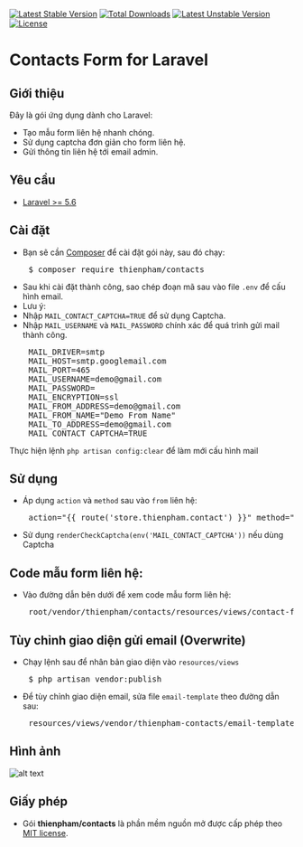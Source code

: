 [![Latest Stable Version](https://poser.pugx.org/thienpham/contacts/v/stable)](https://packagist.org/packages/thienpham/contacts)
[![Total Downloads](https://poser.pugx.org/thienpham/contacts/downloads)](https://packagist.org/packages/thienpham/contacts)
[![Latest Unstable Version](https://poser.pugx.org/thienpham/contacts/v/unstable)](https://packagist.org/packages/thienpham/contacts)
[![License](https://poser.pugx.org/thienpham/contacts/license)](https://packagist.org/packages/thienpham/contacts)

# Contacts Form for Laravel

## Giới thiệu
Đây là gói ứng dụng dành cho Laravel:
- Tạo mẫu form liên hệ nhanh chóng.
- Sử dụng captcha đơn giản cho form liên hệ.
- Gửi thông tin liên hệ tới email admin.

## Yêu cầu
- [Laravel >= 5.6](https://laravel.com/docs/5.6/installation)

## Cài đặt
- Bạn sẽ cần [Composer](https://getcomposer.org/) để cài đặt gói này, sau đó chạy:
<pre>
    $ composer require thienpham/contacts
</pre>
- Sau khi cài đặt thành công, sao chép đoạn mã sau vào file `.env` để cấu hình email.
- Lưu ý:
- Nhập `MAIL_CONTACT_CAPTCHA=TRUE` để sử dụng Captcha.
- Nhập `MAIL_USERNAME` và `MAIL_PASSWORD` chính xác để quá trình gửi mail thành công.
<pre>
    MAIL_DRIVER=smtp
    MAIL_HOST=smtp.googlemail.com
    MAIL_PORT=465
    MAIL_USERNAME=demo@gmail.com
    MAIL_PASSWORD=
    MAIL_ENCRYPTION=ssl
    MAIL_FROM_ADDRESS=demo@gmail.com
    MAIL_FROM_NAME="Demo From Name"
    MAIL_TO_ADDRESS=demo@gmail.com
    MAIL_CONTACT_CAPTCHA=TRUE
</pre>
Thực hiện lệnh `php artisan config:clear` để làm mới cấu hình mail

## Sử dụng
- Áp dụng `action` và `method` sau vào `from` liên hệ:
<pre>
    action="{{ route('store.thienpham.contact') }}" method="post"
</pre>
- Sử dụng `renderCheckCaptcha(env('MAIL_CONTACT_CAPTCHA'))` nếu dùng Captcha

## Code mẫu form liên hệ:
- Vào đường dẫn bên dưới để xem code mẫu form liên hệ:
<pre>
    root/vendor/thienpham/contacts/resources/views/contact-form-template.php
</pre>

## Tùy chỉnh giao diện gửi email (Overwrite)
- Chạy lệnh sau để nhân bản giao diện vào `resources/views`
<pre>
    $ php artisan vendor:publish
</pre>
- Để tùy chỉnh giao diện email, sửa file `email-template` theo đường dẫn sau:
<pre>
    resources/views/vendor/thienpham-contacts/email-template.blade.php
</pre>

## Hình ảnh
![alt text](https://uphinhnhanh.com/images/2018/07/14/AnhchupManhinh2018-07-14luc08.30.35.png "thienpham/contacts")

## Giấy phép
- Gói **thienpham/contacts** là phần mềm nguồn mở được cấp phép theo [MIT license](https://opensource.org/licenses/MIT).
